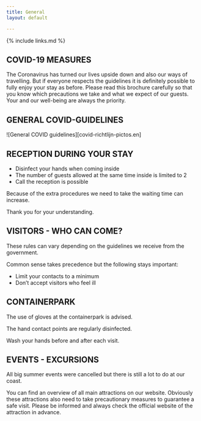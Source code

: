 ```yaml
---
title: General
layout: default

---
```


{% include links.md %}

## COVID-19 MEASURES

The Coronavirus has turned our lives upside down and also our ways of travelling. But if
everyone respects the guidelines it is definitely possible to fully enjoy your stay as before.
Please read this brochure carefully so that you know which precautions we take and what
we expect of our guests. Your and our well-being are always the priority.


## GENERAL COVID-GUIDELINES

![General COVID guidelines][covid-richtlijn-pictos.en]


## RECEPTION DURING YOUR STAY

* Disinfect your hands when coming inside
* The number of guests allowed at the same time inside is limited to 2
* Call the reception is possible

Because of the extra procedures we need to take the waiting time can increase.

Thank you for your understanding.

## VISITORS - WHO CAN COME?

These rules can vary depending on the guidelines we receive from the government.

Common sense takes precedence but the following stays important:
* Limit your contacts to a minimum
* Don’t accept visitors who feel ill

## CONTAINERPARK

The use of gloves at the containerpark is advised.

The hand contact points are regularly disinfected.

Wash your hands before and after each visit.

## EVENTS - EXCURSIONS

All big summer events were cancelled but there is still a lot to do at our coast.

You can find an overview of all main attractions on our website. Obviously these attractions
also need to take precautionary measures to guarantee a safe visit. Please be informed and
always check the official website of the attraction in advance.